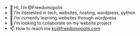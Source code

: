 - 👋 Hi, I’m @Freedomopolis
- 👀 I’m interested in tech, websites, hosting, wordpress, python
- 🌱 I’m currently learning websites through wordpress
- 💞️ I’m looking to collaborate on my website project
- 📫 How to reach me kc@freedomopolis.com

<!---Hey reader I am new today, I am going to read up and get better aquainted with github. I think github is the answer, see you soon, KC.
Freedomopolis/Freedomopolis is a ✨ special ✨ repository because its `README.md` (this file) appears on your GitHub profile.
You can click the Preview link to take a look at your changes.
--->
